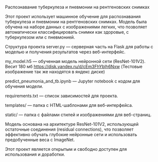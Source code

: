 Распознавание туберкулеза и пневмонии на рентгеновских снимках

Этот проект использует машинное обучение для распознавания туберкулеза и пневмонии на рентгеновских снимках. Модель была обучена на наборе данных с изображениями легких, что позволяет автоматически классифицировать снимки как здоровые, с туберкулезом или с пневмонией.

Структура проекта
server.py — серверная часть на Flask для работы с моделью и получения результатов через веб-интерфейс.

my_model.h5 — обученная модель нейронной сети (ResNet-101V2).  Весит 180 мб https://disk.yandex.ru/d/cEm3FhYblh6Nxw (Тестовые изображение так же находятся в яндекс диске)

predict_pneumonia_and_tb.ipynb — Jupyter notebook с кодом для обучения модели.

requirements.txt — список зависимостей для проекта.

templates/ — папка с HTML-шаблонами для веб-интерфейса.

static/ — папка с файлами стилей и изображениями для веб-страниц.

Модель основана на архитектуре ResNet-101V2, использующей остаточные соединения (residual connections), что позволяет эффективно обучать глубокие нейронные сети и использовать предобученные веса с ImageNet.

Этот проект является открытым и свободно доступен для использования и доработки.
